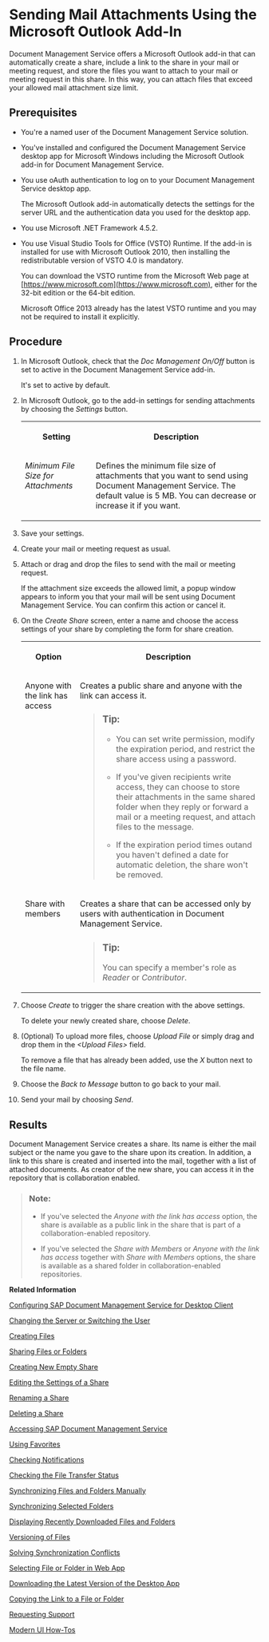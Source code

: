 <!-- loioa5f77e4b10bb4700907576c4afa05caa -->

# Sending Mail Attachments Using the Microsoft Outlook Add-In

Document Management Service offers a Microsoft Outlook add-in that can automatically create a share, include a link to the share in your mail or meeting request, and store the files you want to attach to your mail or meeting request in this share. In this way, you can attach files that exceed your allowed mail attachment size limit.



## Prerequisites

-   You're a named user of the Document Management Service solution.
-   You've installed and configured the Document Management Service desktop app for Microsoft Windows including the Microsoft Outlook add-in for Document Management Service.
-   You use oAuth authentication to log on to your Document Management Service desktop app.

    The Microsoft Outlook add-in automatically detects the settings for the server URL and the authentication data you used for the desktop app.

-   You use Microsoft .NET Framework 4.5.2.
-   You use Visual Studio Tools for Office \(VSTO\) Runtime. If the add-in is installed for use with Microsoft Outlook 2010, then installing the redistributable version of VSTO 4.0 is mandatory.

    You can download the VSTO runtime from the Microsoft Web page at [https://www.microsoft.com](https://www.microsoft.com), either for the 32-bit edition or the 64-bit edition.

    Microsoft Office 2013 already has the latest VSTO runtime and you may not be required to install it explicitly.




## Procedure

1.  In Microsoft Outlook, check that the *Doc Management On/Off* button is set to active in the Document Management Service add-in.

    It's set to active by default.

2.  In Microsoft Outlook, go to the add-in settings for sending attachments by choosing the *Settings* button.


    <table>
    <tr>
    <th valign="top">

    Setting


    
    </th>
    <th valign="top">

    Description


    
    </th>
    </tr>
    <tr>
    <td valign="top">
    
    *Minimum File Size for Attachments* 


    
    </td>
    <td valign="top">
    
    Defines the minimum file size of attachments that you want to send using Document Management Service. The default value is 5 MB. You can decrease or increase it if you want.


    
    </td>
    </tr>
    </table>
    
3.  Save your settings.

4.  Create your mail or meeting request as usual.

5.  Attach or drag and drop the files to send with the mail or meeting request.

    If the attachment size exceeds the allowed limit, a popup window appears to inform you that your mail will be sent using Document Management Service. You can confirm this action or cancel it.

6.  On the *Create Share* screen, enter a name and choose the access settings of your share by completing the form for share creation.


    <table>
    <tr>
    <th valign="top">

    Option


    
    </th>
    <th valign="top">

    Description


    
    </th>
    </tr>
    <tr>
    <td valign="top">
    
    Anyone with the link has access


    
    </td>
    <td valign="top">
    
    Creates a public share and anyone with the link can access it.

    > ### Tip:  
    > -   You can set write permission, modify the expiration period, and restrict the share access using a password.
    > 
    > -   If you've given recipients write access, they can choose to store their attachments in the same shared folder when they reply or forward a mail or a meeting request, and attach files to the message.
    > 
    > -   If the expiration period times outand you haven't defined a date for automatic deletion, the share won't be removed.


    
    </td>
    </tr>
    <tr>
    <td valign="top">
    
    Share with members


    
    </td>
    <td valign="top">
    
    Creates a share that can be accessed only by users with authentication in Document Management Service.

    > ### Tip:  
    > You can specify a member's role as *Reader* or *Contributor*.


    
    </td>
    </tr>
    </table>
    
7.  Choose *Create* to trigger the share creation with the above settings.

    To delete your newly created share, choose *Delete*.

8.  \(Optional\) To upload more files, choose *Upload File* or simply drag and drop them in the *<Upload Files\>* field.

    To remove a file that has already been added, use the *X* button next to the file name.

9.  Choose the *Back to Message* button to go back to your mail.

10. Send your mail by choosing *Send*.




## Results

Document Management Service creates a share. Its name is either the mail subject or the name you gave to the share upon its creation. In addition, a link to this share is created and inserted into the mail, together with a list of attached documents. As creator of the new share, you can access it in the repository that is collaboration enabled.

> ### Note:  
> -   If you've selected the *Anyone with the link has access* option, the share is available as a public link in the share that is part of a collaboration-enabled repository.
> 
> -   If you've selected the *Share with Members* or *Anyone with the link has access* together with *Share with Members* options, the share is available as a shared folder in collaboration-enabled repositories.

**Related Information**  


[Configuring SAP Document Management Service for Desktop Client](configuring-sap-document-management-service-for-desktop-client-585d79d.md "The SAP Document Management Service desktop app is delivered with a default configuration, which you can adjust using the settings described below.")

[Changing the Server or Switching the User](changing-the-server-or-switching-the-user-ad29610.md "You either use oAuth or user name and password plus the Remember Password setting to log on to your desktop app. To use a different logon mode or to log on with another oAuth user, you unlink your account.")

[Creating Files](creating-files-ab3b9b8.md "To synchronize files using the Document Management Service desktop app, store these files in your root folder.")

[Sharing Files or Folders](sharing-files-or-folders-452f0e1.md "You can share files or folders using the context menu of Document Management Service.")

[Creating New Empty Share](creating-new-empty-share-63606a2.md "You can create a new share directly in the desktop app.")

[Editing the Settings of a Share](editing-the-settings-of-a-share-6406d16.md "You can edit the settings of a share starting in the desktop application, which then opens the Web application.")

[Renaming a Share](renaming-a-share-fa5bc9d.md "You can rename a share using the Document Management Service context menu in your Explorer (Windows) or in Finder (Mac)..")

[Deleting a Share](deleting-a-share-c4d2860.md "You can delete a share directly in the desktop app.")

[Accessing SAP Document Management Service](accessing-sap-document-management-service-af38bd8.md "The SAP Document Management Service tray icon is your central access point for the desktop app, for example, to open files and folders, the settings page, and the notifications page.")

[Using Favorites](using-favorites-feb23bc.md "In the Document Management Service desktop app, you can view favorite files and folders that you have created in the Favorites folder using the Web app.")

[Checking Notifications](checking-notifications-0c0b57c.md "The desktop app displays notification popups, for example, if it recognizes synchronization or naming conflicts.")

[Checking the File Transfer Status](checking-the-file-transfer-status-0f0d9e8.md "")

[Synchronizing Files and Folders Manually](synchronizing-files-and-folders-manually-68edf8f.md "The files and folders in your local Document Management Service folder are periodically synchronized with the server, based on the settings you've made.")

[Synchronizing Selected Folders](synchronizing-selected-folders-23bbcdb.md "In the Document Management Service desktop app, you can define which folders are periodically synchronized to your local desktop app.")

[Displaying Recently Downloaded Files and Folders](displaying-recently-downloaded-files-and-folders-a28fbcb.md "After you have uploaded or deleted files in the Web or mobile apps of Document Management Service, you can view these changes as a list in the desktop app.")

[Versioning of Files](versioning-of-files-b22e616.md "The Document Management Service Desktop app enables you to create new versions of a file, and edit latest version of the file. Versioning in Document Management Service is also helpful for teamwork, where you're collaborating with colleagues on projects and the content goes through several iterations of improvement and review. This way, you can track the file history and the development of the final version.")

[Solving Synchronization Conflicts](solving-synchronization-conflicts-eb04b7b.md "The Document Management Service desktop app recognizes if two files are in conflict and displays a notification.")

[Selecting File or Folder in Web App](selecting-file-or-folder-in-web-app-ccc68dc.md "You can use your Document Management Service desktop app to display any item from the Document Management Service folder in the Web app.")

[Downloading the Latest Version of the Desktop App](downloading-the-latest-version-of-the-desktop-app-7c849bd.md "You can easily access the download location that your administrator has preconfigured for the Document Management Service desktop app.")

[Copying the Link to a File or Folder](copying-the-link-to-a-file-or-folder-3d28fed.md "You can copy the link to any file or folder of your Document Management Service desktop app to the clipboard of your device.")

[Requesting Support](requesting-support-2fba81d.md "You can create an incident to the team responsible for advice on the desktop app.")

[Modern UI How-Tos](modern-ui-how-tos-fe00e02.md "The following sections introduce the features of the Document Management Service Modern UI.")

